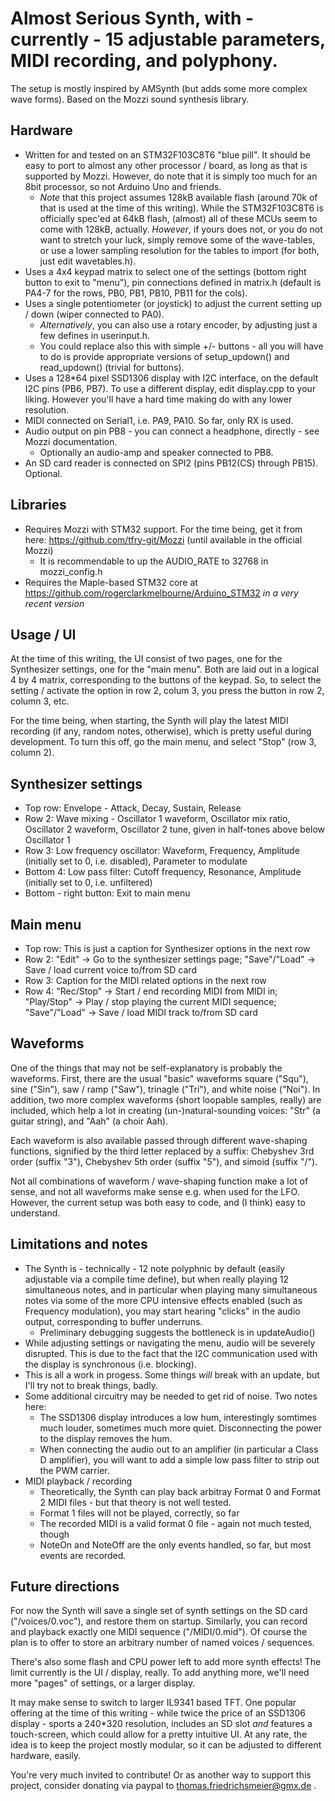 # Almost Serious Synth, with - currently - 15 adjustable parameters, MIDI recording, and polyphony.

The setup is mostly inspired by AMSynth (but adds some more complex wave forms). Based on the Mozzi sound synthesis library.

## Hardware
- Written for and tested on an STM32F103C8T6 "blue pill". It should be easy to port to almost any other processor / board,
  as long as that is supported by Mozzi. However, do note that it is simply too much for an 8bit processor,
  so not Arduino Uno and friends.
  - *Note* that this project assumes 128kB available flash (around 70k of that is used at the time of this writing). While the STM32F103C8T6 is
   officially spec'ed at 64kB flash, (almost) all of these MCUs seem to come with 128kB, actually. _However_, if yours does not, or you
   do not want to stretch your luck, simply remove some of the wave-tables, or use a lower sampling resolution for the tables to import (for both,
   just edit wavetables.h).
- Uses a 4x4 keypad matrix to select one of the settings (bottom right button to exit to "menu"),
  pin connections defined in matrix.h (default is PA4-7 for the rows, PB0, PB1, PB10, PB11 for the cols).
- Uses a single potentiometer (or joystick) to adjust the current setting up / down (wiper connected to PA0).
  - _Alternatively_, you can also use a rotary encoder, by adjusting just a few defines in userinput.h.
  - You could replace also this with simple +/- buttons - all you will have to do is provide appropriate versions of setup_updown() and read_updown()
  (trivial for buttons).
- Uses a 128*64 pixel SSD1306 display with I2C interface, on the default I2C pins (PB6, PB7). To use a different display,
  edit display.cpp to your liking. However you'll have a hard time making do with any lower resolution.
- MIDI connected on Serial1, i.e. PA9, PA10. So far, only RX is used.
- Audio output on pin PB8 - you can connect a headphone, directly - see Mozzi documentation.
  - Optionally an audio-amp and speaker connected to PB8.
- An SD card reader is connected on SPI2 (pins PB12(CS) through PB15). Optional.

## Libraries
- Requires Mozzi with STM32 support. For the time being, get it from here: https://github.com/tfry-git/Mozzi  (until available in the official Mozzi)
  - It is recommendable to up the AUDIO_RATE to 32768 in mozzi_config.h
- Requires the Maple-based STM32 core at https://github.com/rogerclarkmelbourne/Arduino_STM32 *in a very recent version*

## Usage / UI
At the time of this writing, the UI consist of two pages, one for the Synthesizer settings, one for the "main menu". Both are laid out in a logical
4 by 4 matrix, corresponding to the buttons of the keypad. So, to select the setting / activate the option in row 2, colum 3, you press the button in
row 2, column 3, etc.

For the time being, when starting, the Synth will play the latest MIDI recording (if any, random notes, otherwise), which is pretty useful during development. To turn this off,
go the main menu, and select "Stop" (row 3, column 2).

## Synthesizer settings
- Top row: Envelope - Attack, Decay, Sustain, Release
- Row 2: Wave mixing - Oscillator 1 waveform, Oscillator mix ratio, Oscillator 2 waveform, Oscillator 2 tune, given in half-tones above below Oscillator 1
- Row 3: Low frequency oscillator: Waveform, Frequency, Amplitude (initially set to 0, i.e. disabled), Parameter to modulate
- Bottom 4: Low pass filter: Cutoff frequency, Resonance, Amplitude (initially set to 0, i.e. unfiltered)
- Bottom - right button: Exit to main menu

## Main menu
- Top row: This is just a caption for Synthesizer options in  the next row
- Row 2: "Edit" -> Go to the synthesizer settings page; "Save"/"Load" -> Save / load current voice to/from SD card
- Row 3: Caption for the MIDI related options in the next row
- Row 4: "Rec/Stop" -> Start / end recording MIDI from MIDI in; "Play/Stop" -> Play / stop playing the current MIDI sequence; "Save"/"Load" -> Save / load MIDI track to/from SD card

## Waveforms
One of the things that may not be self-explanatory is probably the waveforms. First, there are the usual "basic" waveforms square ("Squ"), sine ("Sin"), saw / ramp ("Saw"),
trinagle ("Tri"), and white noise ("Noi"). In addition, two more complex waveforms (short loopable samples, really) are included, which help a lot in 
creating (un-)natural-sounding voices: "Str" (a guitar string), and "Aah" (a choir Aah).

Each waveform is also available passed through different wave-shaping functions, signified by the third letter replaced by a suffix: Chebyshev 3rd order (suffix "3"),
Chebyshev 5th order (suffix "5"), and simoid (suffix "/").

Not all combinations of waveform / wave-shaping function make a lot of sense, and not all waveforms make sense e.g. when used for the LFO. However, the current setup was
both easy to code, and (I think) easy to understand.

## Limitations and notes
- The Synth is - technically - 12 note polyphnic by default (easily adjustable via a compile time define), but when really playing 12 simultaneous notes, and in particular when playing
  many simultaneous notes via some of the more CPU intensive effects enabled (such as Frequency modulation), you may start hearing "clicks" in the audio output, corresponding to
  buffer underruns.
  - Preliminary debugging suggests the bottleneck is in updateAudio()
- While adjusting settings or navigating the menu, audio will be severely disrupted. This is due to the fact that the I2C communication used with the display is synchronous (i.e. blocking).
- This is all a work in progess. Some things _will_ break with an update, but I'll try not to break things, badly.
- Some additional circuitry may be needed to get rid of noise. Two notes here:
  - The SSD1306 display introduces a low hum, interestingly somtimes much louder, sometimes much more quiet. Disconnecting the power to the display removes the hum.
  - When connecting the audio out to an amplifier (in particular a Class D amplifier), you will want to add a simple low pass filter to strip out the PWM carrier.
- MIDI playback / recording
  - Theoretically, the Synth can play back arbitray Format 0 and Format 2 MIDI files - but that theory is not well tested.
  - Format 1 files will not be played, correctly, so far
  - The recorded MIDI is a valid format 0 file - again not much tested, though
  - NoteOn and NoteOff are the only events handled, so far, but most events are recorded.

## Future directions
For now the Synth will save a single set of synth settings on the SD card ("/voices/0.voc"), and restore them on startup. Similarly, you can record and playback exactly one
MIDI sequence ("/MIDI/0.mid"). Of course the plan is to offer to store an arbitrary number of named voices / sequences.

There's also some flash and CPU power left to add more synth effects! The limit currently is the UI / display, really. To add anything more, we'll need more
"pages" of settings, or a larger display.

It may make sense to switch to larger IL9341 based TFT. One popular offering at the time of this writing - while twice the price of an SSD1306 display - sports a 240*320 resolution,
includes an SD slot _and_ features a touch-screen, which could allow for a pretty intuitive UI. At any rate, the idea is to keep the project mostly modular, so it can be adjusted
to different hardware, easily.

You're very much invited to contribute! Or as another way to support this project, consider donating via paypal to thomas.friedrichsmeier@gmx.de .